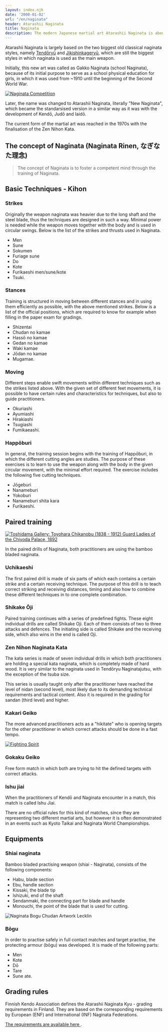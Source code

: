 ```yaml
---
layout: index.njk
date: '2000-01-02'
url: "/en/naginata"
header: Atarashii Naginata
title: Naginata
description: The modern Japanese martial art Atarashii Naginata is about using a long weapon
---
```


Atarashii Naginata is largely based on the two biggest old classical
naginata styles, namely [Tendōryū](http://shingetsukai.com/ "天道流薙刀術 眞月会") and
[Jikishinkageryū](http://www.jikishin-naginata.jp/ "直心影流薙刀術 秀徳会"), which are still
the biggest styles in which naginata is used as the main weapon.

Initially, this new art was called as Gakko Naginata (school Naginata), because of its
initial purpose to serve as a school physical education for girls, in which it was used
from ~1910 until the beginning of the Second World War.

[![Naginata Competition](https://farm7.staticflickr.com/6231/6282661367_12b51920c4_m.jpg)
](http://flickr.com/photos/96248369@N00/6282661367 "Naginata Competition / ethics_gradient")

Later, the name was changed to Atarashii Naginata, literally "New Naginata", which became the
standarsised version in a similar way as it was with the development of Kendō, Judō and Iaidō.

The current form of the martial art was reached in the 1970s with the finalisation of the Zen Nihon Kata.

## The concept of Naginata (Naginata Rinen, なぎなた理念)

> The concept of Naginata is to foster a competent mind through the training of Naginata.

## Basic Techniques - Kihon

### Strikes

Originally the weapon naginata was heavier due to the long shaft and the steel blade, thus
the techniques are designed in such a way. Minimal power is needed while the weapon moves
together with the body and is used in circular swings.
Below is the list of the strikes and thrusts used in Naginata.

-   Men
-   Sune
-   Sokumen
-   Furiage sune
-   Do
-   Kote
-   Furikaeshi men/sune/kote
-   Tsuki.

### Stances

Training is structured in moving between different stances and in using them
efficiently as possible, with the above mentioned strikes.
Below is a list of the official positions, which are required to know
for example when filling in the paper exam for gradings.

-   Shizentai
-   Chudan no kamae
-   Hassō no kamae
-   Gedan no kamae
-   Waki kamae
-   Jōdan no kamae
-   Mugamae.

### Moving

Different steps enable swift movements within different techniques such as the strikes
listed above. With the given set of different feet movements, it is possible to have
certain rules and characteristics for techniques, but also to guide practitioners.

- Okuriashi
- Ayumiashi
- Hirakiashi
- Tsugiashi
- Fumikaeashi.

### Happōburi

In general, the training session begins with the training of Happōburi, in which the different cutting
angles are studies. The purpose of these exercises is to learn to use the weapon along with
the body in the given circular movement, with the minimal effort required.
The exercise includes the following five cutting techniques.

-   Jōgeburi
-   Nanameburi
-   Yokoburi
-   Nanameburi shita kara
-   Furikaeshi.

## Paired training

[![Toshidama Gallery: Toyohara Chikanobu (1838 - 1912) Guard Ladies of the Chiyoda Palace,
1892](https://farm9.staticflickr.com/8107/8453641906_8f54ca9720_m.jpg)
](http://www.flickr.com/photos/toshidama-gallery/8453641906 "Toshidama Gallery: Toyohara Chikanobu (1838 - 1912) Guard Ladies of the Chiyoda Palace, 1892 / Alex Faulkner")

In the paired drills of Naginata, both practitioners are using the bamboo bladed naginata.

### Uchikaeshi

The first paired drill is made of six parts of which each contains a certain
strike and a certain receiving technique. The purpose of this drill is to teach
correct striking and receiving distances, timing and also how to combine these
different techniques in to one complete combination.

### Shikake Ōji

Paired training continues with a series of predefined fights. These eight individual
drills are called Shikake Oji. Each of them consists of two to three attacks and defences.
The initiating side is called Shikake and the receiving side, which also wins in the end is
called Oji.

### Zen Nihon Naginata Kata

The kata series is made of seven individual drills in which both practitioners are holding
a special kata naginata, which is completely made of hard wood. It is very similar to the
naginata used in Tendōryu Naginatajutsu, with the exception of the tsuba size.

This series is usually taught only after the practitioner have reached the level of nidan (second level),
most likely due to its demanding technical requirements and tactical content.
Also it is required in the grading for sandan (third level) and higher.

### Kakari Geiko

The more advanced practitioners acts as a "hikitate" who is opening targets for the other practitioner
in which correct attacks should be done in a fast tempo.

[![Fighting Spirit](https://farm8.staticflickr.com/7036/7040969153_c884abd640_m.jpg)
](http://flickr.com/photos/31676563@N05/7040969153 "Fighting Spirit / Teruhide Tomori")

### Gokaku Geiko

Free form match in which both are trying to hit the defined targets with correct attacks.

### Ishu jiai

When the practitioners of Kendō and Naginata encounter in a match, this match is called Ishu Jiai.

There are no official rules for this kind of matches, since they are representing two different martial arts,
but however it is often demonstrated in an events such as Kyoto Taikai and Naginata World Championships.

## Equipments

### Shiai naginata

Bamboo bladed practising weapon (shiai - Naginata), consists of the following components:

- Habu, blade section
- Ebu, handle section
- Kissaki, the blade tip
- Ishizuki, end of the shaft
- Sendanmaki, the connecting part for blade and handle
- Monouchi, the point of the blade that is used for cutting.

![Naginata Bogu Chudan Artwork
Lecklin](/img/naginata-bogu-chudan-artwork-lecklin.png)

### Bōgu

In order to practise safely in full contact matches and target practise, the protecting armour (bōgu)
was developed. It is made of the following parts:

-   Men
-   Kote
-   Dō
-   Tare
-   Sune ate.

## Grading rules

Finnish Kendo Association defines the Atarashii Naginata Kyu - grading requirements
in Finland. They are based on the corresponding requirements by
European (ENF) and International (INF) Naginata Federations.

[The requirements are available here
](/en/grading-rules "Grading rules").
